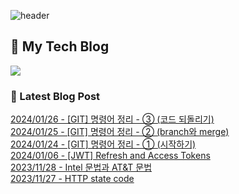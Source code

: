 
![header](https://capsule-render.vercel.app/api?type=waving&color=808080&height=300&section=header&text=Jeong%20Je&fontSize=90&fontColor=ffffff&animation=fadeIn&fontAlignY=38&descAlignY=51&descAlign=62)

## 📝 My Tech Blog
<a href="https://jeongje.vercel.app/" target='_blank'><img src="https://img.shields.io/badge/내 블로그-000000?style=flat&logo=nextdotjs&logoColor=white"></a>

### 📒 Latest Blog Post
<a href=https://jeongje.vercel.app/posts/post-19 target='_blank'>2024/01/26 - [GIT] 명령어 정리 - ③ (코드 되돌리기)</a><br/>
<a href=https://jeongje.vercel.app/posts/post-18 target='_blank'>2024/01/25 - [GIT] 명령어 정리 - ② (branch와 merge)</a><br/>
<a href=https://jeongje.vercel.app/posts/post-17 target='_blank'>2024/01/24 - [GIT] 명령어 정리 - ① (시작하기)</a><br/>
<a href=https://jeongje.vercel.app/posts/post-16 target='_blank'>2024/01/06 - [JWT] Refresh and Access Tokens</a><br/>
<a href=https://jeongje.vercel.app/posts/post-15 target='_blank'>2023/11/28 - Intel 문법과 AT&T 문법</a><br/>
<a href=https://jeongje.vercel.app/posts/post-14 target='_blank'>2023/11/27 - HTTP state code</a><br/>
